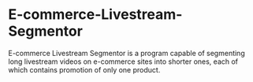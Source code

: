 # E-commerce-Livestream-Segmentor
E-commerce Livestream Segmentor is a program capable of segmenting long livestream videos on e-commerce sites into shorter ones, each of which contains promotion of only one product.
